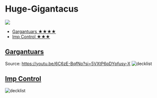 # Huge-Gigantacus
![](../!Images/Heroes/Huge-GigantacusH.png)
* [Gargantuars ★★★★](#gargantuars)
* [Imp Control ★★★](#imp-control)

## [Gargantuars](#huge-gigantacus)
Source: https://youtu.be/6C6zE-BqfNo?si=5VXtP6pDYpfusy-X
![decklist](../!Images/Z%20HG%20Gargantuars.png)

## [Imp Control](#huge-gigantacus)
![decklist](../!Images/Z%20HG%20Imp-Control.PNG)

